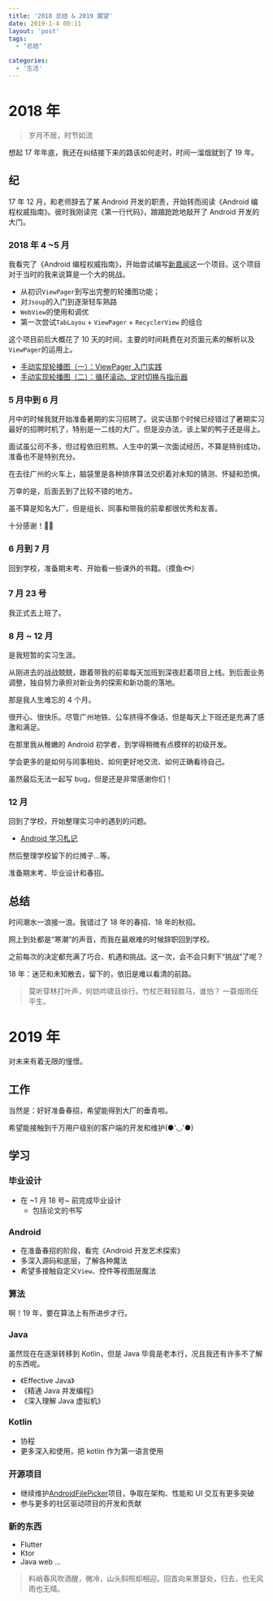 ```yaml
---
title: '2018 总结 & 2019 展望'
date: 2019-1-4 00:11
layout: 'post'
tags:
  - "总结"

categories:
  - '生活'
---
```


# 2018 年

> 岁月不居，时节如流

想起 17 年年底，我还在纠结接下来的路该如何走时，时间一溜烟就到了 19 年。

## 纪

17 年 12 月，和老师辞去了某 Android 开发的职责，开始转而阅读《Android 编程权威指南》。彼时我刚读完《第一行代码》，踉踉跄跄地敲开了 Android 开发的大门。

### 2018 年 4 ~5 月

我看完了《Android 编程权威指南》，开始尝试编写[新嘉闻](https://github.com/rosuH/JiaNews/)这一个项目。这个项目对于当时的我来说算是一个大的挑战。

- 从初识`ViewPager`到写出完整的轮播图功能；
- 对`Jsoup`的入门到逐渐轻车熟路
- `WebView`的使用和调优
- 第一次尝试`TabLayou` + `ViewPager` + `RecyclerView` 的组合

这个项目前后大概花了 10 天的时间，主要的时间耗费在对页面元素的解析以及`ViewPager`的运用上。

- [手动实现轮播图（一）：ViewPager 入门实践](https://blog.rosuh.me/2018/04/using-viewpager-to-make-a-banner-1/)
- [手动实现轮播图（二）：循环滚动、定时切换与指示器](https://blog.rosuh.me/2018/04/using-viewpager-to-make-a-banner-2/)



### 5 月中到 6 月

月中的时候我就开始准备暑期的实习招聘了。说实话那个时候已经错过了暑期实习最好的招聘时机了，特别是一二线的大厂。但是没办法，该上架的鸭子还是得上。

面试虽公司不多，但过程依旧煎熬。人生中的第一次面试经历，不算是特别成功，准备也不是特别充分。

在去往广州的火车上，脑袋里是各种排序算法交织着对未知的猜测、怀疑和恐惧。

万幸的是，后面去到了比较不错的地方。

虽不算是知名大厂，但是组长、同事和带我的前辈都很优秀和友善。

十分感谢！🙇‍♂️

### 6 月到 7 月

回到学校，准备期末考、开始看一些课外的书籍。（摸鱼🐟）

### 7 月 23 号

我正式去上班了。

### 8 月 ~ 12 月

是我短暂的实习生涯。

从刚进去的战战兢兢，跟着带我的前辈每天加班到深夜赶着项目上线。到后面业务调整，独自努力承担对新业务的探索和新功能的落地。

那是我人生难忘的 4 个月。

很开心、很快乐。尽管广州地铁、公车挤得不像话，但是每天上下班还是充满了感激和满足。

在那里我从稚嫩的 Android 初学者，到学得稍微有点模样的初级开发。

学会更多的是如何与同事相处、如何更好地交流、如何正确看待自己。

虽然最后无法一起写 bug，但是还是非常感谢你们！


### 12 月

回到了学校，开始整理实习中的遇到的问题。

- [Android 学习札记](https://www.yuque.com/r0suh/android)

然后整理学校留下的烂摊子...等。

准备期末考、毕业设计和春招。


## 总结

时间潮水一浪接一浪。我错过了 18 年的春招、18 年的秋招。

网上到处都是“寒潮”的声音，而我在最艰难的时候辞职回到学校。

之前每次的决定都充满了巧合、机遇和挑战。这一次，会不会只剩下“挑战”了呢？

18 年：迷茫和未知散去，留下的，依旧是难以看清的前路。

> 莫听穿林打叶声，何妨吟啸且徐行。竹杖芒鞋轻胜马，谁怕？ 一蓑烟雨任平生。



# 2019 年

对未来有着无限的憧憬。



## 工作

当然是：好好准备春招，希望能得到大厂的垂青啦。

希望能接触到千万用户级别的客户端的开发和维护(●'◡'●)

## 学习

### 毕业设计

- 在 ~1 月 18 号~ 前完成毕业设计
  - 包括论文的书写



### Android

- 在准备春招的阶段，看完《Android 开发艺术探索》
- 多深入源码和底层，了解各种魔法
- 希望多接触自定义`View`、控件等视图层魔法

### 算法

啊！19 年，要在算法上有所进步才行。

### Java

虽然现在在逐渐转移到 Kotlin，但是 Java 毕竟是老本行，况且我还有许多不了解的东西呢。

- 《Effective Java》
- 《精通 Java  并发编程》
- 《深入理解 Java 虚拟机》

### Kotlin

- 协程
- 更多深入和使用，把 kotlin 作为第一语言使用

### 开源项目

- 继续维护[AndroidFilePicker](https://github.com/rosuH/AndroidFilePicker)项目，争取在架构、性能和 UI 交互有更多突破
- 参与更多的社区驱动项目的开发和贡献

### 新的东西

- Flutter
- Ktor
- Java web
...



> 料峭春风吹酒醒，微冷，山头斜照却相迎。回首向来萧瑟处，归去，也无风雨也无晴。
